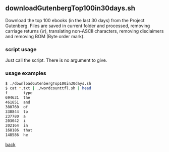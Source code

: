 ## downloadGutenbergTop100in30days.sh
Download the top 100 ebooks (in the last 30 days) from the Project Gutenberg. 
Files are saved in current folder and processed, removing carriage returns (\r), 
translating non-ASCII characters, removing disclaimers and removing BOM (Byte order mark).

### script usage 
Just call the script. There is no argument to give.

### usage examples

~~~ bash 
$ ./downloadGutenbergTop100in30days.sh
$ cat *.txt | ./wordcounttfl.sh | head 
f       type
694631  the
461851  and
380760  of
330844  to
237780  a
203042  i
202164  in
168186  that
148586  he
~~~


[back](./)

